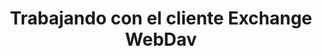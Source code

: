 ---
title: "Trabajando con el cliente Exchange WebDav"
url: /es/net/working-with-exchange-webdav-client/
weight: 90
type: docs
---